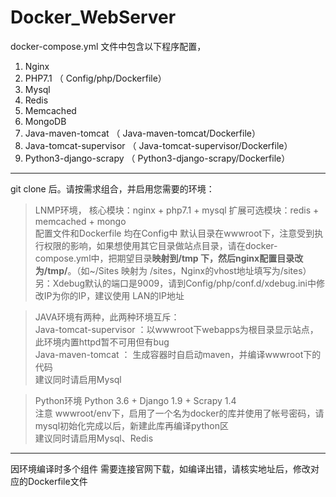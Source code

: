 # Docker_WebServer
docker-compose.yml 文件中包含以下程序配置，  

1.  Nginx   
1.  PHP7.1 （ Config/php/Dockerfile）
1.  Mysql    
1.  Redis   
1.  Memcached   
1.  MongoDB   
1.  Java-maven-tomcat   （ Java-maven-tomcat/Dockerfile）
1.  Java-tomcat-supervisor   （ Java-tomcat-supervisor/Dockerfile）
1.  Python3-django-scrapy   （ Python3-django-scrapy/Dockerfile）

---  
git clone 后。请按需求组合，并启用您需要的环境：    

> LNMP环境，
> 核心模块：nginx + php7.1 + mysql
> 扩展可选模块：redis + memcached + mongo  
> 配置文件和Dockerfile 均在Config中
> 默认目录在wwwroot下，注意受到执行权限的影响，如果想使用其它目录做站点目录，请在docker-compose.yml中，把期望目录**映射到/tmp 下，然后nginx配置目录改为/tmp/**。（如~/Sites 映射为 /sites，Nginx的vhost地址填写为/sites）
> 另：Xdebug默认的端口是9009，请到Config/php/conf.d/xdebug.ini中修改IP为你的IP，建议使用 LAN的IP地址 

> JAVA环境有两种，此两种环境互斥：   
> Java-tomcat-supervisor ：以wwwroot下webapps为根目录显示站点，此环境内置httpd暂不可用但有bug  
> Java-maven-tomcat ： 生成容器时自启动maven，并编译wwwroot下的代码  
> 建议同时请启用Mysql

> Python环境
> Python 3.6 + Django 1.9 + Scrapy 1.4  
> 注意 wwwroot/env下，启用了一个名为docker的库并使用了帐号密码，请mysql初始化完成以后，新建此库再编译python区  
> 建议同时请启用Mysql、Redis
---  

因环境编译时多个组件 需要连接官网下载，如编译出错，请核实地址后，修改对应的Dockerfile文件
